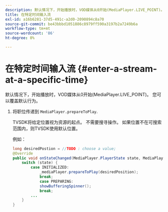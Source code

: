 ```yaml
---
description: 默认情况下，开始播放时，VOD媒体从0开始(MediaPlayer.LIVE_POINT)。 您可以覆盖默认行为。
title: 在特定时间输入流
exl-id: a16b6281-37d5-491c-a2d0-2090894c8a70
source-git-commit: be43bbbd1051886c8979ff590a3197b2a7249b6a
workflow-type: tm+mt
source-wordcount: '86'
ht-degree: 0%

---
```


# 在特定时间输入流 {#enter-a-stream-at-a-specific-time}

默认情况下，开始播放时，VOD媒体从0开始(MediaPlayer.LIVE_POINT)。 您可以覆盖默认行为。

1. 将职位传递到 `MediaPlayer.prepareToPlay`.

   TVSDK将给定位置视为资源的起点。 不需要搜寻操作。 如果位置不在可搜索范围内，则TVSDK使用默认位置。

   例如：

   ```java
   long desiredPostion = //TODO : choose a value; 
   @Override 
   public void onStateChanged(MediaPlayer.PlayerState state, MediaPlayerNotification notification) { 
       switch (state) { 
           case INITIALIZED: 
               _mediaPlayer.prepareToPlay(desiredPosition); 
               break; 
               case PREPARING: 
               showBufferingSpinner(); 
               break; 
           ... 
       } 
   } 
   ```
